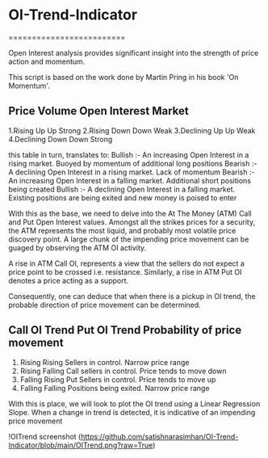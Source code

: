 # OI-Trend-Indicator
=========================

Open Interest analysis provides significant insight into the strength of price action and momentum.

This script is based on the work done by Martin Pring in his book 'On Momentum'.

Price                  Volume                     Open Interest                 Market
-------------------------------------------------------------------------------------------
1.Rising                Up                         Up                           Strong
2.Rising                Down                       Down                         Weak
3.Declining             Up                         Up                           Weak
4.Declining             Down                       Down                         Strong

this table in turn, translates to:
Bullish :- An increasing Open Interest in a rising market. Buoyed by momentum of additional long positions
Bearish :- A declining Open Interest in a rising market. Lack of momentum
Bearish :- An increasing Open Interest in a falling market. Additional short positions being created
Bullish :- A declining Open Interest in a falling market. Existing positions are being exited and new money is poised to enter

With this as the base, we need to delve into the At The Money (ATM) Call and Put Open Interest values. 
Amongst all the strikes prices for a security, the ATM represents the most liquid, and probably most volatile price discovery point. A large chunk of the impending price movement can be guaged by observing the ATM OI activity.

A rise in ATM Call OI, represents a view that the sellers do not expect a price point to be crossed i.e. resistance. Similarly, a rise in ATM Put OI denotes a price acting as a support.

Consequently, one can deduce that when there is a pickup in OI trend, the probable direction of price movement can be determined.

Call OI Trend       Put OI Trend      Probability of price movement
----------------------------------------------------------------------
1. Rising           Rising            Sellers in control. Narrow price range
2. Rising           Falling           Call sellers in control. Price tends to move down
3. Falling          Rising            Put Sellers in control. Price tends to move up
4. Falling          Falling           Positions being exited. Narrow price range

With this is place, we will look to plot the OI trend using a Linear Regression Slope. When a change in trend is detected, it is indicative of an impending price movement

!OITrend screenshot (https://github.com/satishnarasimhan/OI-Trend-Indicator/blob/main/OITrend.png?raw=True)

